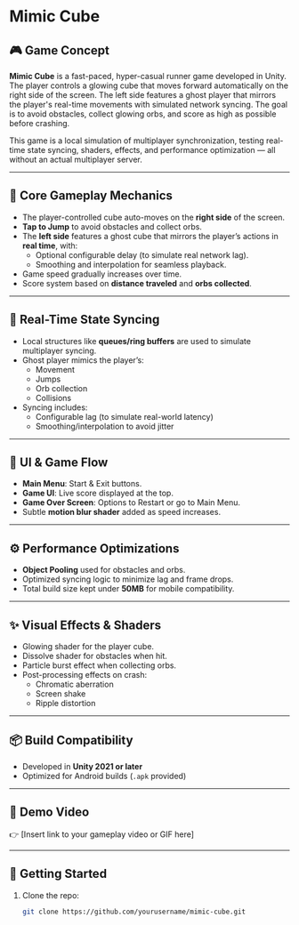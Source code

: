 # Mimic Cube

## 🎮 Game Concept

**Mimic Cube** is a fast-paced, hyper-casual runner game developed in Unity. The player controls a glowing cube that moves forward automatically on the right side of the screen. The left side features a ghost player that mirrors the player's real-time movements with simulated network syncing. The goal is to avoid obstacles, collect glowing orbs, and score as high as possible before crashing.

This game is a local simulation of multiplayer synchronization, testing real-time state syncing, shaders, effects, and performance optimization — all without an actual multiplayer server.

---

## 🧠 Core Gameplay Mechanics

- The player-controlled cube auto-moves on the **right side** of the screen.
- **Tap to Jump** to avoid obstacles and collect orbs.
- The **left side** features a ghost cube that mirrors the player’s actions in **real time**, with:
  - Optional configurable delay (to simulate real network lag).
  - Smoothing and interpolation for seamless playback.
- Game speed gradually increases over time.
- Score system based on **distance traveled** and **orbs collected**.

---

## 🔄 Real-Time State Syncing

- Local structures like **queues/ring buffers** are used to simulate multiplayer syncing.
- Ghost player mimics the player’s:
  - Movement
  - Jumps
  - Orb collection
  - Collisions
- Syncing includes:
  - Configurable lag (to simulate real-world latency)
  - Smoothing/interpolation to avoid jitter

---

## 🧩 UI & Game Flow

- **Main Menu**: Start & Exit buttons.
- **Game UI**: Live score displayed at the top.
- **Game Over Screen**: Options to Restart or go to Main Menu.
- Subtle **motion blur shader** added as speed increases.

---

## ⚙️ Performance Optimizations

- **Object Pooling** used for obstacles and orbs.
- Optimized syncing logic to minimize lag and frame drops.
- Total build size kept under **50MB** for mobile compatibility.

---

## ✨ Visual Effects & Shaders

- Glowing shader for the player cube.
- Dissolve shader for obstacles when hit.
- Particle burst effect when collecting orbs.
- Post-processing effects on crash:
  - Chromatic aberration
  - Screen shake
  - Ripple distortion

---

## 📦 Build Compatibility

- Developed in **Unity 2021 or later**
- Optimized for Android builds (`.apk` provided)

---

## 🎥 Demo Video

👉 [Insert link to your gameplay video or GIF here]

---

## 🚀 Getting Started

1. Clone the repo:
   ```bash
   git clone https://github.com/yourusername/mimic-cube.git
